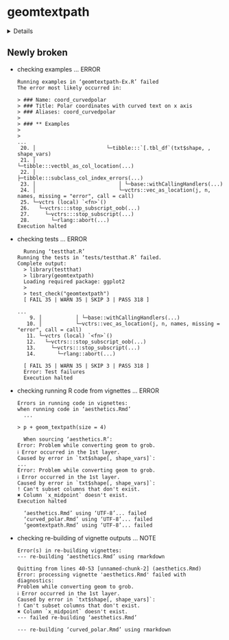 # geomtextpath

<details>

* Version: 0.1.3
* GitHub: https://github.com/AllanCameron/geomtextpath
* Source code: https://github.com/cran/geomtextpath
* Date/Publication: 2024-03-12 16:30:03 UTC
* Number of recursive dependencies: 94

Run `revdepcheck::cloud_details(, "geomtextpath")` for more info

</details>

## Newly broken

*   checking examples ... ERROR
    ```
    Running examples in ‘geomtextpath-Ex.R’ failed
    The error most likely occurred in:
    
    > ### Name: coord_curvedpolar
    > ### Title: Polar coordinates with curved text on x axis
    > ### Aliases: coord_curvedpolar
    > 
    > ### ** Examples
    > 
    > 
    ...
     20. │                       └─tibble:::`[.tbl_df`(txt$shape, , shape_vars)
     21. │                         └─tibble:::vectbl_as_col_location(...)
     22. │                           ├─tibble:::subclass_col_index_errors(...)
     23. │                           │ └─base::withCallingHandlers(...)
     24. │                           └─vctrs::vec_as_location(j, n, names, missing = "error", call = call)
     25. └─vctrs (local) `<fn>`()
     26.   └─vctrs:::stop_subscript_oob(...)
     27.     └─vctrs:::stop_subscript(...)
     28.       └─rlang::abort(...)
    Execution halted
    ```

*   checking tests ... ERROR
    ```
      Running ‘testthat.R’
    Running the tests in ‘tests/testthat.R’ failed.
    Complete output:
      > library(testthat)
      > library(geomtextpath)
      Loading required package: ggplot2
      > 
      > test_check("geomtextpath")
      [ FAIL 35 | WARN 35 | SKIP 3 | PASS 318 ]
      
    ...
        9. │           │ └─base::withCallingHandlers(...)
       10. │           └─vctrs::vec_as_location(j, n, names, missing = "error", call = call)
       11. └─vctrs (local) `<fn>`()
       12.   └─vctrs:::stop_subscript_oob(...)
       13.     └─vctrs:::stop_subscript(...)
       14.       └─rlang::abort(...)
      
      [ FAIL 35 | WARN 35 | SKIP 3 | PASS 318 ]
      Error: Test failures
      Execution halted
    ```

*   checking running R code from vignettes ... ERROR
    ```
    Errors in running code in vignettes:
    when running code in ‘aesthetics.Rmd’
      ...
    
    > p + geom_textpath(size = 4)
    
      When sourcing ‘aesthetics.R’:
    Error: Problem while converting geom to grob.
    ℹ Error occurred in the 1st layer.
    Caused by error in `txt$shape[, shape_vars]`:
    ...
    Error: Problem while converting geom to grob.
    ℹ Error occurred in the 1st layer.
    Caused by error in `txt$shape[, shape_vars]`:
    ! Can't subset columns that don't exist.
    ✖ Column `x_midpoint` doesn't exist.
    Execution halted
    
      ‘aesthetics.Rmd’ using ‘UTF-8’... failed
      ‘curved_polar.Rmd’ using ‘UTF-8’... failed
      ‘geomtextpath.Rmd’ using ‘UTF-8’... failed
    ```

*   checking re-building of vignette outputs ... NOTE
    ```
    Error(s) in re-building vignettes:
    --- re-building ‘aesthetics.Rmd’ using rmarkdown
    
    Quitting from lines 40-53 [unnamed-chunk-2] (aesthetics.Rmd)
    Error: processing vignette 'aesthetics.Rmd' failed with diagnostics:
    Problem while converting geom to grob.
    ℹ Error occurred in the 1st layer.
    Caused by error in `txt$shape[, shape_vars]`:
    ! Can't subset columns that don't exist.
    ✖ Column `x_midpoint` doesn't exist.
    --- failed re-building ‘aesthetics.Rmd’
    
    --- re-building ‘curved_polar.Rmd’ using rmarkdown
    ```

